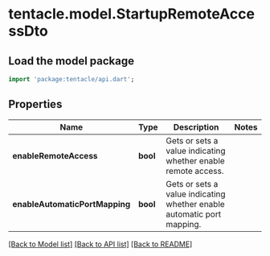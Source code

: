# tentacle.model.StartupRemoteAccessDto

## Load the model package
```dart
import 'package:tentacle/api.dart';
```

## Properties
Name | Type | Description | Notes
------------ | ------------- | ------------- | -------------
**enableRemoteAccess** | **bool** | Gets or sets a value indicating whether enable remote access. | 
**enableAutomaticPortMapping** | **bool** | Gets or sets a value indicating whether enable automatic port mapping. | 

[[Back to Model list]](../README.md#documentation-for-models) [[Back to API list]](../README.md#documentation-for-api-endpoints) [[Back to README]](../README.md)


